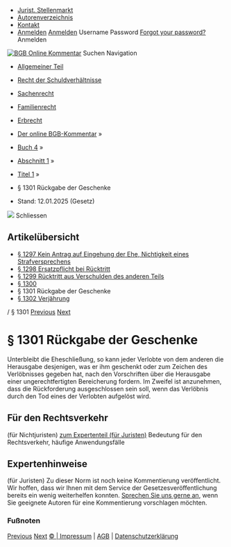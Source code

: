   * [Jurist. Stellenmarkt](https://bgb.kommentar.de/Buch-4/Abschnitt-1/Titel-1/</job-board> "Jurist. Stellenmarkt")
  * [Autorenverzeichnis](https://bgb.kommentar.de/Buch-4/Abschnitt-1/Titel-1/</Autorenverzeichnis> "Autorenverzeichnis")
  * [Kontakt](https://bgb.kommentar.de/Buch-4/Abschnitt-1/Titel-1/</Kontakt>)
  * [Anmelden](https://bgb.kommentar.de/Buch-4/Abschnitt-1/Titel-1/<#login> "show login form") [Anmelden](https://bgb.kommentar.de/Buch-4/Abschnitt-1/Titel-1/<#> "hide login form") Username Password
[Forgot your password?](https://bgb.kommentar.de/Buch-4/Abschnitt-1/Titel-1/</user/forgotpassword>) Anmelden 


[![BGB Online Kommentar](https://bgb.kommentar.de/extension/bgb/design/bgb/images/logo.png)](https://bgb.kommentar.de/Buch-4/Abschnitt-1/Titel-1/</> "BGB Online Kommentar")
Suchen
Navigation
  * [Allgemeiner Teil](https://bgb.kommentar.de/Buch-4/Abschnitt-1/Titel-1/</Buch-1>)
  * [Recht der Schuldverhältnisse](https://bgb.kommentar.de/Buch-4/Abschnitt-1/Titel-1/</Buch-2>)
  * [Sachenrecht](https://bgb.kommentar.de/Buch-4/Abschnitt-1/Titel-1/</Buch-3>)
  * [Familienrecht](https://bgb.kommentar.de/Buch-4/Abschnitt-1/Titel-1/</Buch-4>)
  * [Erbrecht](https://bgb.kommentar.de/Buch-4/Abschnitt-1/Titel-1/</Buch-5>)


  * [Der online BGB-Kommentar](https://bgb.kommentar.de/Buch-4/Abschnitt-1/Titel-1/</>) »
  * [Buch 4](https://bgb.kommentar.de/Buch-4/Abschnitt-1/Titel-1/</Buch-4>) »
  * [Abschnitt 1](https://bgb.kommentar.de/Buch-4/Abschnitt-1/Titel-1/</Buch-4/Abschnitt-1>) »
  * [Titel 1](https://bgb.kommentar.de/Buch-4/Abschnitt-1/Titel-1/</Buch-4/Abschnitt-1/Titel-1>) »
  * § 1301 Rückgabe der Geschenke 
  * Stand: 12.01.2025 (Gesetz) 


![](https://vg01.met.vgwort.de/na/1c9909529ead4f509072c06d9081a7d5)
Schliessen 
## Artikelübersicht
  * [ § 1297 Kein Antrag auf Eingehung der Ehe, Nichtigkeit eines Strafversprechens ](https://bgb.kommentar.de/Buch-4/Abschnitt-1/Titel-1/</Buch-4/Abschnitt-1/Titel-1/Kein-Antrag-auf-Eingehung-der-Ehe-Nichtigkeit-eines-Strafversprechens>)
  * [ § 1298 Ersatzpflicht bei Rücktritt ](https://bgb.kommentar.de/Buch-4/Abschnitt-1/Titel-1/</Buch-4/Abschnitt-1/Titel-1/Ersatzpflicht-bei-Ruecktritt>)
  * [ § 1299 Rücktritt aus Verschulden des anderen Teils ](https://bgb.kommentar.de/Buch-4/Abschnitt-1/Titel-1/</Buch-4/Abschnitt-1/Titel-1/Ruecktritt-aus-Verschulden-des-anderen-Teils>)
  * [ § 1300 ](https://bgb.kommentar.de/Buch-4/Abschnitt-1/Titel-1/</Buch-4/Abschnitt-1/Titel-1/node_1762>)
  * § 1301 Rückgabe der Geschenke 
  * [ § 1302 Verjährung ](https://bgb.kommentar.de/Buch-4/Abschnitt-1/Titel-1/</Buch-4/Abschnitt-1/Titel-1/Verjaehrung>)


/ § 1301 
[Previous](https://bgb.kommentar.de/Buch-4/Abschnitt-1/Titel-1/</Buch-4/Abschnitt-1/Titel-1/node_1762> "§ 1300 ") [Next](https://bgb.kommentar.de/Buch-4/Abschnitt-1/Titel-1/</Buch-4/Abschnitt-1/Titel-1/Verjaehrung> "§ 1302 Verjährung")
# § 1301 Rückgabe der Geschenke
Unterbleibt die Eheschließung, so kann jeder Verlobte von dem anderen die Herausgabe desjenigen, was er ihm geschenkt oder zum Zeichen des Verlöbnisses gegeben hat, nach den Vorschriften über die Herausgabe einer ungerechtfertigten Bereicherung fordern. Im Zweifel ist anzunehmen, dass die Rückforderung ausgeschlossen sein soll, wenn das Verlöbnis durch den Tod eines der Verlobten aufgelöst wird.
## Für den Rechtsverkehr 
(für Nichtjuristen)
[zum Expertenteil (für Juristen)](https://bgb.kommentar.de/Buch-4/Abschnitt-1/Titel-1/<#expertenhinweise>)
Bedeutung für den Rechtsverkehr, häufige Anwendungsfälle
## Expertenhinweise
(für Juristen)
Zu dieser Norm ist noch keine Kommentierung veröffentlicht. Wir hoffen, dass wir Ihnen mit dem Service der Gesetzesveröffentlichung bereits ein wenig weiterhelfen konnten. [Sprechen Sie uns gerne an](https://bgb.kommentar.de/Buch-4/Abschnitt-1/Titel-1/</Kontakt>), wenn Sie geeignete Autoren für eine Kommentierung vorschlagen möchten. 
### Fußnoten
[Previous](https://bgb.kommentar.de/Buch-4/Abschnitt-1/Titel-1/</Buch-4/Abschnitt-1/Titel-1/node_1762> "§ 1300 ") [Next](https://bgb.kommentar.de/Buch-4/Abschnitt-1/Titel-1/</Buch-4/Abschnitt-1/Titel-1/Verjaehrung> "§ 1302 Verjährung")
[© | Impressum](https://bgb.kommentar.de/Buch-4/Abschnitt-1/Titel-1/</Kontakt>) | [AGB](https://bgb.kommentar.de/Buch-4/Abschnitt-1/Titel-1/</AGB>) | [Datenschutzerklärung](https://bgb.kommentar.de/Buch-4/Abschnitt-1/Titel-1/</Datenschutzerklaerung-fuer-Leser>)
